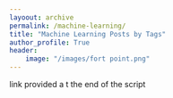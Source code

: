 ```yaml
---
layoout: archive
permalink: /machine-learning/
title: "Machine Learning Posts by Tags"
author_profile: True
header:
    image: "/images/fort point.png"
---
```


link provided a t the end of the script
